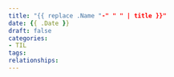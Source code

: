 ```yaml
---
title: "{{ replace .Name "-" " " | title }}"
date: {{ .Date }}
draft: false
categories:
- TIL
tags:
relationships:
---
```

